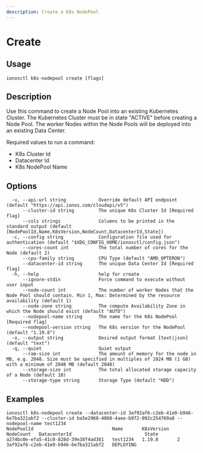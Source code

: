 ```yaml
---
description: Create a K8s NodePool
---
```


# Create

## Usage

```text
ionosctl k8s-nodepool create [flags]
```

## Description

Use this command to create a Node Pool into an existing Kubernetes Cluster. The Kubernetes Cluster must be in state "ACTIVE" before creating a Node Pool. The worker Nodes within the Node Pools will be deployed into an existing Data Center.

Required values to run a command:

* K8s Cluster Id
* Datacenter Id
* K8s NodePool Name

## Options

```text
  -u, --api-url string            Override default API endpoint (default "https://api.ionos.com/cloudapi/v5")
      --cluster-id string         The unique K8s Cluster Id [Required flag]
      --cols strings              Columns to be printed in the standard output (default [NodePoolId,Name,K8sVersion,NodeCount,DatacenterId,State])
  -c, --config string             Configuration file used for authentication (default "$XDG_CONFIG_HOME/ionosctl/config.json")
      --cores-count int           The total number of cores for the Node (default 2)
      --cpu-family string         CPU Type (default "AMD_OPTERON")
      --datacenter-id string      The unique Data Center Id [Required flag]
  -h, --help                      help for create
      --ignore-stdin              Force command to execute without user input
      --node-count int            The number of worker Nodes that the Node Pool should contain. Min 1, Max: Determined by the resource availability (default 1)
      --node-zone string          The compute Availability Zone in which the Node should exist (default "AUTO")
      --nodepool-name string      The name for the K8s NodePool [Required flag]
      --nodepool-version string   The K8s version for the NodePool (default "1.19.8")
  -o, --output string             Desired output format [text|json] (default "text")
  -q, --quiet                     Quiet output
      --ram-size int              The amount of memory for the node in MB, e.g. 2048. Size must be specified in multiples of 1024 MB (1 GB) with a minimum of 2048 MB (default 2048)
      --storage-size int          The total allocated storage capacity of a Node (default 10)
      --storage-type string       Storage Type (default "HDD")
```

## Examples

```text
ionosctl k8s-nodepool create --datacenter-id 3af92af6-c2eb-41e0-b946-6e7ba321abf2 --cluster-id ba5e2960-4068-4aee-b972-092c254769a8 --nodepool-name test1234
NodePoolId                             Name       K8sVersion   NodeCount   DatacenterId                           State
a274bc0e-efa5-41c0-828d-39e38f4ad361   test1234   1.19.8       2           3af92af6-c2eb-41e0-b946-6e7ba321abf2   DEPLOYING
```


